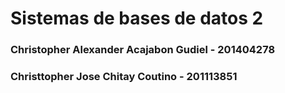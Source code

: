 # Sistemas de bases de datos 2

### Christopher Alexander Acajabon Gudiel - 201404278

### Christtopher Jose Chitay Coutino - 201113851